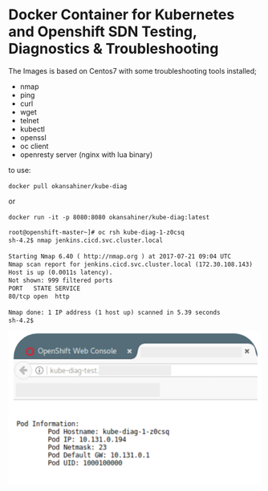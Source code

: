 # Docker Container for Kubernetes and Openshift SDN Testing, Diagnostics & Troubleshooting

The Images is based on Centos7 with some troubleshooting tools installed;
* nmap
* ping
* curl
* wget
* telnet
* kubectl 
* openssl
* oc client 
* openresty server (nginx with lua binary) 

to use:

`docker pull okansahiner/kube-diag`

or

`docker run -it -p 8080:8080 okansahiner/kube-diag:latest`


```
root@openshift-master~]# oc rsh kube-diag-1-z0csq 
sh-4.2$ nmap jenkins.cicd.svc.cluster.local

Starting Nmap 6.40 ( http://nmap.org ) at 2017-07-21 09:04 UTC
Nmap scan report for jenkins.cicd.svc.cluster.local (172.30.108.143)
Host is up (0.0011s latency).
Not shown: 999 filtered ports
PORT   STATE SERVICE
80/tcp open  http

Nmap done: 1 IP address (1 host up) scanned in 5.39 seconds
sh-4.2$
```


![](images/kube_diag_web.png)


